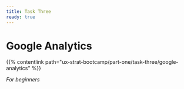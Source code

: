 ```yaml
---
title: Task Three
ready: true
---
```


# **Google Analytics**

{{% contentlink path="ux-strat-bootcamp/part-one/task-three/google-analytics" %}}

*For beginners*